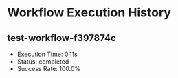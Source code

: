 # Workflow Execution History

## test-workflow-f397874c
- Execution Time: 0.11s
- Status: completed
- Success Rate: 100.0%

